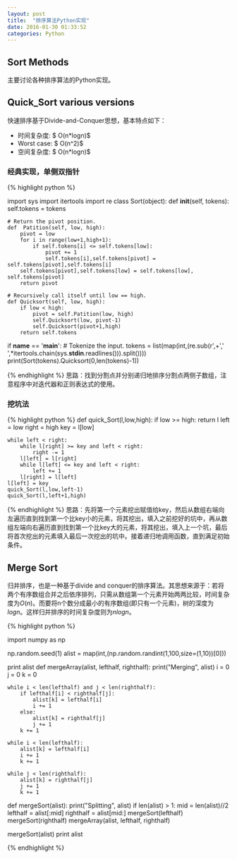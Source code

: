 ```yaml
---
layout: post
title:  "排序算法Python实现"
date: 2016-01-30 01:33:52
categories: Python
---
```

## Sort Methods
主要讨论各种排序算法的Python实现。

## Quick_Sort various versions
快速排序基于Divide-and-Conquer思想，基本特点如下：

*  时间复杂度: $ O(n*logn)$ 
*  Worst case: $ O(n^2)$ 
*  空间复杂度: $ O(n*logn)$ 

### 经典实现，单侧双指针
{% highlight python %}

import sys
import itertools
import re
class Sort(object):
	def __init__(self, tokens):
		self.tokens = tokens

	# Return the pivot position.
	def  Patition(self, low, high):
		pivot = low
		for i in range(low+1,high+1):
			if self.tokens[i] <= self.tokens[low]:
				pivot += 1
				self.tokens[i],self.tokens[pivot] = self.tokens[pivot],self.tokens[i]
		self.tokens[pivot],self.tokens[low] = self.tokens[low], self.tokens[pivot]
		return pivot

	# Recursively call itself until low == high.
	def Quicksort(self, low, high):
		if low < high:
			pivot = self.Patition(low, high)
			self.Quicksort(low, pivot-1)
			self.Quicksort(pivot+1,high)
		return self.tokens

if __name__ == '__main__':
	# Tokenize the input.
	tokens = list(map(int,(re.sub(r',+',' ',*itertools.chain(sys.__stdin__.readlines())).split())))
	print(Sort(tokens).Quicksort(0,len(tokens)-1))

{% endhighlight %}
思路：找到分割点并分别递归地排序分割点两侧子数组，注意程序中对迭代器和正则表达式的使用。

### 挖坑法
{% highlight python %}
def quick_Sort(l,low,high):
	if low >= high:
		return l
	left  = low
	right = high
	key   = l[low]

	while left < right:
		while l[right] >= key and left < right:
			right -= 1
		l[left] = l[right]
		while l[left] <= key and left < right:
			left += 1
		l[right] = l[left]
	l[left] = key
	quick_Sort(l,low,left-1)
	quick_Sort(l,left+1,high)

{% endhighlight %}
思路：先将第一个元素挖出赋值给key，然后从数组右端向左遍历直到找到第一个比key小的元素，将其挖出，填入之前挖好的坑中，再从数组左端向右遍历直到找到第一个比key大的元素，将其挖出，填入上一个坑，最后将首次挖出的元素填入最后一次挖出的坑中。接着递归地调用函数，直到满足初始条件。

## Merge Sort
归并排序，也是一种基于divide and conquer的排序算法。其思想来源于：若将两个有序数组合并之后依序排列，只需从数组第一个元素开始两两比较，时间复杂度为$O(n)$。而要将n个数分成最小的有序数组(即只有一个元素)，树的深度为$logn$。这样归并排序的时间复杂度则为$nlogn$。

{% highlight python %}

import numpy as np

np.random.seed(1)
alist = map(int,(np.random.randint(1,100,size=(1,10))[0]))

print alist
def mergeArray(alist, lefthalf, righthalf):
	print("Merging", alist)
	i = 0
	j = 0
	k = 0

	while i < len(lefthalf) and j < len(righthalf):
		if lefthalf[i] < righthalf[j]:
			alist[k] = lefthalf[i]
			i += 1
		else:
			alist[k] = righthalf[j]
			j += 1
		k += 1

	while i < len(lefthalf):
		alist[k] = lefthalf[i]
		i += 1
		k += 1

	while j < len(righthalf):
		alist[k] = righthalf[j]
		j += 1
		k += 1

def mergeSort(alist):
	print("Splitting", alist)
	if len(alist) > 1:
		mid 		= len(alist)//2
		lefthalf    = alist[:mid]
		righthalf	= alist[mid:]
		mergeSort(lefthalf)
		mergeSort(righthalf)
		mergeArray(alist, lefthalf, righthalf)

mergeSort(alist)
print alist

{% endhighlight %}







